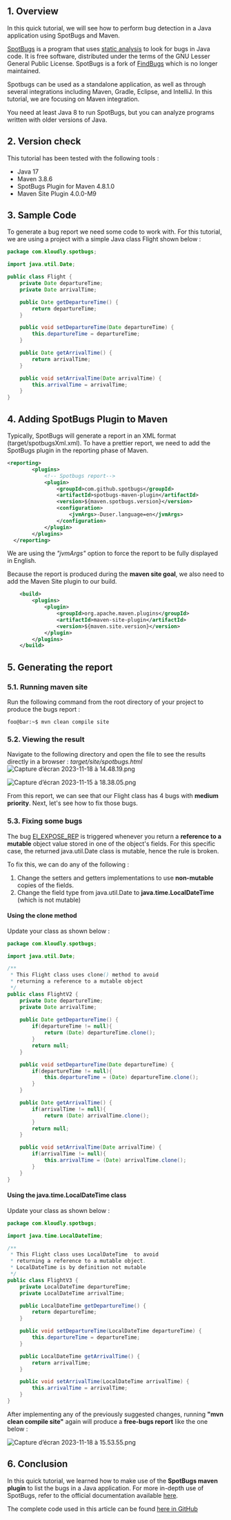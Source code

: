 ## 1. Overview
In this quick tutorial, we will see how to perform bug detection in a Java application using SpotBugs and Maven.

[SpotBugs](https://spotbugs.github.io/) is a program that uses [static analysis](https://en.wikipedia.org/wiki/Static_program_analysis) to look for bugs in Java code. It is free software, distributed under the terms of the GNU Lesser General Public License. SpotBugs is a fork of [FindBugs](https://findbugs.sourceforge.net/) which is no longer maintained.

Spotbugs can be used as a standalone application, as well as through several integrations including Maven, Gradle, Eclipse, and IntelliJ. In this tutorial, we are focusing on Maven integration.

You need at least Java 8 to run SpotBugs, but you can analyze programs written with older versions of Java.

## 2. Version check
This tutorial has been tested with the following tools :
- Java 17
- Maven 3.8.6
- SpotBugs Plugin for Maven 4.8.1.0
- Maven Site Plugin 4.0.0-M9
## 3. Sample Code
To generate a bug report we need some code to work with. For this tutorial, we are using a project with a simple Java class Flight shown below :
```java
package com.kloudly.spotbugs;

import java.util.Date;

public class Flight {
    private Date departureTime;
    private Date arrivalTime;

    public Date getDepartureTime() {
        return departureTime;
    }

    public void setDepartureTime(Date departureTime) {
        this.departureTime = departureTime;
    }

    public Date getArrivalTime() {
        return arrivalTime;
    }

    public void setArrivalTime(Date arrivalTime) {
        this.arrivalTime = arrivalTime;
    }
}
```

## 4. Adding SpotBugs Plugin to Maven
Typically, SpotBugs will generate a report in an XML format (target/spotbugsXml.xml). To have a prettier report, we need to add the SpotBugs plugin in the reporting phase of Maven.

```xml
<reporting>
        <plugins>
            <!-- Spotbugs report-->
            <plugin>
                <groupId>com.github.spotbugs</groupId>
                <artifactId>spotbugs-maven-plugin</artifactId>
                <version>${maven.spotbugs.version}</version>
                <configuration>
                    <jvmArgs>-Duser.language=en</jvmArgs>
                </configuration>
            </plugin>
        </plugins>
  </reporting>
```

We are using the *"jvmArgs"* option to force the report to be fully displayed in English.

Because the report is produced during the **maven site goal**, we also need to add the Maven Site plugin to our build.
```xml
    <build>
        <plugins>
            <plugin>
                <groupId>org.apache.maven.plugins</groupId>
                <artifactId>maven-site-plugin</artifactId>
                <version>${maven.site.version}</version>
            </plugin>
        </plugins>
    </build>
```

## 5. Generating the report
### 5.1. Running maven site
Run the following command from the root directory of your project to produce the bugs report :
```console
foo@bar:~$ mvn clean compile site
```
### 5.2. Viewing the result
Navigate to the following directory and open the file to see the results directly in a browser : *target/site/spotbugs.html*
![Capture d’écran 2023-11-18 à 14.48.19.png](https://ucarecdn.com/fa7aaebb-5751-4c46-89cb-ba5657ed6118/)

![Capture d’écran 2023-11-15 à 18.38.05.png](https://ucarecdn.com/aaacc098-61d5-49ca-8c19-eeba6106a09c/)

From this report, we can see that our Flight class has 4 bugs with **medium priority**.  Next, let's see how to fix those bugs.

### 5.3. Fixing some bugs
The bug [EI_EXPOSE_REP](https://spotbugs.readthedocs.io/en/latest/bugDescriptions.html#malicious-code-vulnerability-malicious-code) is triggered whenever you return a **reference to a mutable** object value stored in one of the object's fields. For this specific case, the returned java.util.Date class is mutable, hence the rule is broken.

To fix this, we can do any of the following :
1. Change the setters and getters implementations to use **non-mutable** copies of the fields.
2. Change the field type from java.util.Date to **java.time.LocalDateTime** (which is not mutable)

#### Using the clone method
Update your class as shown below :
```java
package com.kloudly.spotbugs;

import java.util.Date;

/**
 * This Flight class uses clone() method to avoid
 * returning a reference to a mutable object
 */
public class FlightV2 {
    private Date departureTime;
    private Date arrivalTime;
    
    public Date getDepartureTime() {
        if(departureTime != null){
            return (Date) departureTime.clone();
        }
        return null;
    }

    public void setDepartureTime(Date departureTime) {
        if(departureTime != null){
            this.departureTime = (Date) departureTime.clone();
        }
    }

    public Date getArrivalTime() {
        if(arrivalTime != null){
            return (Date) arrivalTime.clone();
        }
        return null;
    }

    public void setArrivalTime(Date arrivalTime) {
        if(arrivalTime != null){
            this.arrivalTime = (Date) arrivalTime.clone();
        }
    }
}
```
#### Using the java.time.LocalDateTime class
Update your class as shown below :
```java
package com.kloudly.spotbugs;

import java.time.LocalDateTime;

/**
 * This Flight class uses LocalDateTime  to avoid
 * returning a reference to a mutable object.
 * LocalDateTime is by definition not mutable
 */
public class FlightV3 {
    private LocalDateTime departureTime;
    private LocalDateTime arrivalTime;

    public LocalDateTime getDepartureTime() {
        return departureTime;
    }

    public void setDepartureTime(LocalDateTime departureTime) {
        this.departureTime = departureTime;
    }

    public LocalDateTime getArrivalTime() {
        return arrivalTime;
    }

    public void setArrivalTime(LocalDateTime arrivalTime) {
        this.arrivalTime = arrivalTime;
    }
}
```

After implementing any of the previously suggested changes, running **"mvn clean compile site"** again will produce a **free-bugs report** like the one below :

![Capture d’écran 2023-11-18 à 15.53.55.png](https://ucarecdn.com/50f63813-99d6-40c3-b51e-e4148b6451ca/)

## 6. Conclusion
In this quick tutorial, we learned how to make use of the **SpotBugs maven plugin** to list the bugs in a Java application. For more in-depth use of SpotBugs, refer to the official documentation available [here](https://spotbugs.readthedocs.io/en/latest/).

The complete code used in this article can be found [here in GitHub](https://github.com/elkamphy/kloudly-tutorials/tree/master/core-java-modules/core-java-spotbugs)
